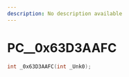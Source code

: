 ```yaml
---
description: No description available 
---
```


# PC\__0x63D3AAFC

```cpp
int _0x63D3AAFC(int _Unk0);
```